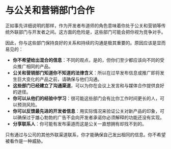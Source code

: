 # 与公关和营销部门合作

正如事先详细说明的那样，作为开发者布道师的角色意味着你处于公关和营销等传统外联部门与开发者之间。这方面的危险是，这些部门可能会把你视为竞争对手。

因此，你与这些部门保持良好的关系和持续的沟通是极其重要的。原因应该是显而易见的：

-   **你不希望给出混合的信息**：不同的观点，是的，但你们至少都应该向不同的受众推广相同的产品。
-   **公关和营销部门知道你不知道的法律含义**：所以在过早发布信息或推广即将发生巨大变化的产品之前，请确保与他们沟通。
-   **这些部门已经建立了沟通渠道**，可以为你在会议上发言和与媒体合作提供良好的途径。
-   **你可以从他们的经验中学习**：很可能这些部门会有比你工作时间更长的人，可以预测风险。
-   **你可以反馈最先进的开发者信息**：用实际情况来验证公关对新产品的印象，可以确保过于雄心勃勃的广告不会向开发者承诺你必须解释的功能还没有实现。
-   **分享联系人**：你可能有发布渠道而这是公关一直想拥有却找不到的。

只有通过与公司的其他外联渠道联系，你才能确保自己发出相同的信息。你不希望被看作是一种威胁。
